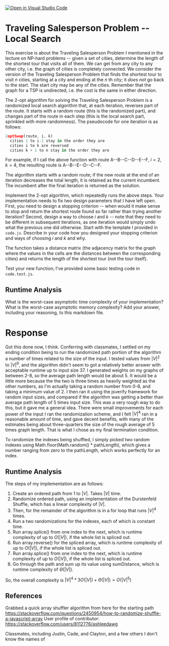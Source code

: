 [![Open in Visual Studio Code](https://classroom.github.com/assets/open-in-vscode-718a45dd9cf7e7f842a935f5ebbe5719a5e09af4491e668f4dbf3b35d5cca122.svg)](https://classroom.github.com/online_ide?assignment_repo_id=13090474&assignment_repo_type=AssignmentRepo)
# Traveling Salesperson Problem -- Local Search

This exercise is about the Traveling Salesperson Problem I mentioned in the
lecture on NP-hard problems -- given a set of cities, determine the length of
the shortest tour that visits all of them. We can get from any city to any other
city, i.e. the graph of cities is completely connected. We consider the version
of the Traveling Salesperson Problem that finds the shortest tour to visit $n$
cities, starting at a city and ending at the $n$ th city; it *does not* go
back to the start. The start city may be any of the cities. Remember that the
graph for a TSP is undirected, i.e. the cost is the same in either direction.

The 2-opt algorithm for solving the Traveling Salesperson Problem is a
randomized local search algorithm that, at each iteration, reverses part of the
route. It starts with a random route (this is the randomized part), and changes
part of the route in each step (this is the local search part, sprinkled with
more randomness). The pseudocode for one iteration is as follows:

```javascript
2optSwap(route, i, k)
  cities 1 to i-1 stay in the order they are
  cities i to k are reversed
  cities k + 1 to n stay in the order they are
```

For example, if I call the above function with route A--B--C--D--E--F, $i=2$,
$k=4$, the resulting route is A--B--E--D--C--F.

The algorithm starts with a random route; if the new route at the end of an
iteration decreases the total length, it is retained as the current incumbent.
The incumbent after the final iteration is returned as the solution.

Implement the 2-opt algorithm, which repeatedly runs the above steps. Your
implementation needs to fix two design parameters that I have left open. First,
you need to design a stopping criterion -- when would it make sense to stop and
return the shortest route found so far rather than trying another iteration?
Second, design a way to choose $i$ and $k$ -- note that they need to be
different in subsequent iterations, as one iteration would simply undo what
the previous one did otherwise. Start with the template I provided in `code.js`.
Describe in your code how you designed your stopping criterion and ways of
choosing $i$ and $k$ and why.

The function takes a distance matrix (the adjacency matrix for the graph where
the values in the cells are the distances between the corresponding cities) and
returns the length of the shortest tour (not the tour itself).

Test your new function; I've provided some basic testing code in `code.test.js`.

## Runtime Analysis

What is the worst-case asymptotic time complexity of your implementation? What
is the worst-case asymptotic memory complexity? Add your answer, including your
reasoning, to this markdown file.


# Response
Got this done now, I think. Conferring with classmates, I settled on my ending condition being to run the randomized path portion of the algorithm a number of times related to the size of the input. I tested values from $|V|^2$ to $|V|^9$, and the algorithm didn't seem to got a relatively better answer with acceptable runtime up to input size 37. I generated weights on my graphs of between 2-8, so the average path length would be about 5. It would be a little more because the the two is three times as heavily weighted as the other numbers, as I'm actually taking a random number from 0-8, and taking a minimum value of 2. I then ran it using the jsverify framework for random input sizes, and compared if the algorithm was getting a better than average path length of 5 times input size. This was a very rough way to do this, but it gave me a general idea. There were small improvements for each power of the input I ran the randomization scheme, and I felt $|V|^4$ ran in a reasonable amount of time, and gave decent benefits, with many of the estimates being about three-quarters the size of the rough average of 5 times graph length. That is what I chose as my final termination condition.

To randomize the indexes being shuffled, I simply picked two random indexes using Math.floor(Math.random() * pathLength), which gives a number ranging from zero to the pathLength, which works perfectly for an index.
## Runtime Analysis
The steps of my implementation are as follows:

1. Create an ordered path from 1 to $|V|$. Takes $|V|$ time.
2. Randomize ordered path, using an implementation of the Durstenfeld Shuffle, which has a linear complexity of $|V|$.
3. Then, for the remainder of the algorithm is in a for loop that runs $|V|^4$ times.
4. Run a two randomizations for the indexes, each of which is constant time.
5. Run array.splice() from one index to the next, which is runtime complexity of up to $O(|V|)$, if the whole list is spliced out.
6. Run array.reverse() for the spliced array, which is runtime complexity of up to $O(|V|)$, if the whole list is spliced out.
7. Run array.splice() from one index to the next, which is runtime complexity of up to $O(|V|)$, if the whole list is spliced out.
8. Go through the path and sum up its value using sumDistance, which is runtime complexity of $\Theta(|V|)$.

So, the overall complexity is ${|V|}^4 * 3O(|V|)+ \Theta(|V|) = O(|V|^5)$

## References
Grabbed a quick array shuffler algorithm from here for the starting path
https://stackoverflow.com/questions/2450954/how-to-randomize-shuffle-a-javascript-array
User profile of contributor:
https://stackoverflow.com/users/8112776/ashleedawg

Classmates, including Justin, Cade, and Clayton, and a few others I don't know the names of